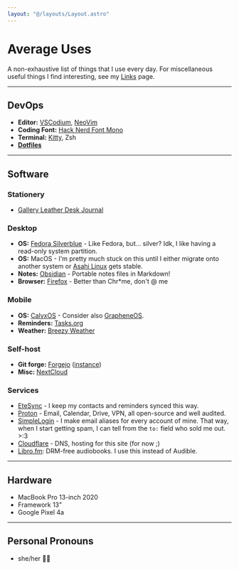 ```yaml
---
layout: "@/layouts/Layout.astro"
---
```


# Average Uses

A non-exhaustive list of things that I use every day. For miscellaneous useful things I find interesting, see my [Links](/links) page.

---

## DevOps

- **Editor:** [VSCodium](https://vscodium.com), [NeoVim](https://neovim.io)
- **Coding Font:** [Hack Nerd Font Mono](https://github.com/ryanoasis/nerd-fonts)
- **Terminal:** [Kitty](https://sw.kovidgoyal.net/kitty/), Zsh
- [**Dotfiles**](https://git.average.name/AverageHelper/dotfiles)

---

## Software

### Stationery

- [Gallery Leather Desk Journal](https://www.galleryleather.com/desk-leather-journal)

### Desktop

- **OS:** [Fedora Silverblue](https://fedoraproject.org/atomic-desktops/silverblue/) - Like Fedora, but... silver? Idk, I like having a read-only system partition.
- **OS:** MacOS - I'm pretty much stuck on this until I either migrate onto another system or [Asahi Linux](https://asahilinux.org) gets stable.
- **Notes:** [Obsidian](https://obsidian.md) - Portable notes files in Markdown!
- **Browser:** [Firefox](https://www.mozilla.org/firefox/download/thanks/) - Better than Chr\*me, don't @ me

### Mobile

- **OS:** [CalyxOS](https://calyxos.org) - Consider also [GrapheneOS](https://grapheneos.org).
- **Reminders:** [Tasks.org](https://tasks.org)
- **Weather:** [Breezy Weather](https://github.com/breezy-weather/breezy-weather)

### Self-host

- **Git forge:** [Forgejo](https://forgejo.org) ([instance](https://git.average.name))
- **Misc:** [NextCloud](https://nextcloud.com)

### Services

- [EteSync](https://www.etesync.com) - I keep my contacts and reminders synced this way.
- [Proton](https://proton.me) - Email, Calendar, Drive, VPN, all open-source and well audited.
- [SimpleLogin](https://simplelogin.io) - I make email aliases for every account of mine. That way, when I start getting spam, I can tell from the `to:` field who sold me out. >:3
- [Cloudflare](https://www.cloudflare.com) - DNS, hosting for this site (for now ;)
- [Libro.fm](https://libro.fm): DRM-free audiobooks. I use this instead of Audible.

---

## Hardware

- MacBook Pro 13-inch 2020
- Framework 13"
- Google Pixel 4a

---

## Personal Pronouns

- she/her 🏳️‍⚧️
